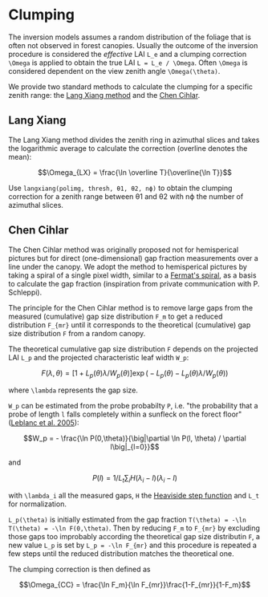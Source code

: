 # Clumping

The inversion models assumes a random distribution of the foliage that is often not observed in forest canopies. Usually the outcome of the inversion procedure is considered the *effective* LAI ``L_e`` and a clumping correction ``\Omega`` is applied to obtain the true LAI ``L = L_e / \Omega``. Often ``\Omega`` is considered dependent on the view zenith angle ``\Omega(\theta)``.

We provide two standard methods to calculate the clumping for a specific zenith range: the [Lang Xiang method](http://www.sciencedirect.com/science/article/pii/016819238690033X) and the [Chen Cihlar](http://faculty.geog.utoronto.ca/Chen/Chen's%20homepage/assets/article/Quantifying%20the%20effect%20of%20canopy-IEEE.pdf).


## Lang Xiang

The Lang Xiang method divides the zenith ring in azimuthal slices and takes the logarithmic average to calculate the correction (overline denotes the mean):
```math
\Omega_{LX} = \frac{\ln \overline T}{\overline{\ln T}}
```

Use `langxiang(polimg, thresh, θ1, θ2, nϕ)` to obtain the clumping correction for a zenith range between θ1 and θ2 with nϕ the number of azimuthal slices. 

## Chen Cihlar

The Chen Cihlar method was originally proposed not for hemisperical pictures but for direct (one-dimensional) gap fraction measurements over a line under the canopy. We adopt the method to hemisperical pictures by taking a spiral of a single pixel width, similar to a [Fermat's spiral](https://en.wikipedia.org/wiki/Fermat%27s_spiral), as a basis to calculate the gap fraction (inspiration from private communication with P. Schleppi).

The principle for the Chen Cihlar method is to remove large gaps from the measured (cumulative) gap size distribution ``F_m`` to get a reduced distribution ``F_{mr}`` until it corresponds to the theoretical (cumulative) gap size distribution ``F`` from a random canopy.

The theoretical cumulative gap size distribution ``F`` depends on the projected LAI ``L_p`` and the projected characteristic leaf width ``W_p``:

```math
F(\lambda, \theta) = \big[ 1+L_p(\theta)\lambda/W_p(\theta) \big] \exp\Big(-L_p(\theta) -L_p(\theta)\lambda/W_p(\theta) \Big)
```

where ``\lambda`` represents the gap size.

``W_p`` can be estimated from the probe probabilty ``P``, i.e. "the probability that a probe of length ``l`` falls completely within a sunfleck on the forect floor" ([Leblanc et al. 2005](http://digitalcommons.unl.edu/cgi/viewcontent.cgi?article=1005&context=nasapub)):

```math
W_p = - \frac{\ln P(0,\theta)}{\big|\partial \ln P(l, \theta) / \partial l\big|_{l=0}}
```

and 
```math
P(l) = 1/L_t \sum_{i} H(\lambda_i - l)(\lambda_i - l)
```
with ``\lambda_i`` all the measured gaps, ``H`` the [Heaviside step function](https://en.wikipedia.org/wiki/Heaviside_step_function) and ``L_t`` for normalization.

``L_p(\theta)`` is initially estimated from the gap fraction ``T(\theta) = -\ln T(\theta) = -\ln F(0,\theta)``. Then by reducing ``F_m`` to ``F_{mr}`` by excluding those gaps too improbably according the theoretical gap size distributin ``F``, a new value ``L_p`` is set by ``L_p = -\ln F_{mr}`` and this procedure is repeated a few steps until the reduced distribution matches the theoretical one.

The clumping correction is then defined as
```math
\Omega_{CC} = \frac{\ln F_m}{\ln F_{mr}}\frac{1-F_{mr}}{1-F_m}
```
